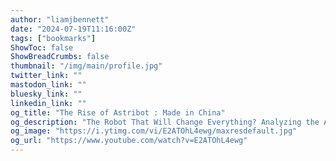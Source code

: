 ```yaml
---
author: "liamjbennett"
date: "2024-07-19T11:16:00Z"
tags: ["bookmarks"]
ShowToc: false
ShowBreadCrumbs: false
thumbnail: "/img/main/profile.jpg"
twitter_link: ""
mastodon_link: ""
bluesky_link: ""
linkedin_link: ""
og_title: "The Rise of Astribot : Made in China"
og_description: "The Robot That Will Change Everything? Analyzing the ASTROBOT S1! #ai #robotics #futuretechChina&#39;s Astribot just unveiled the ASTROBOT S1, a humanoid robot c..."
og_image: "https://i.ytimg.com/vi/E2ATOhL4ewg/maxresdefault.jpg"
og_url: "https://www.youtube.com/watch?v=E2ATOhL4ewg"
---
```

